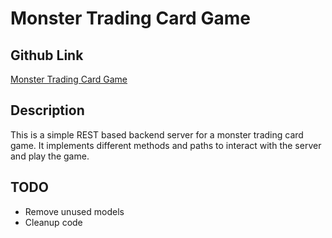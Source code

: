 # Monster Trading Card Game
## Github Link
[Monster Trading Card Game](https://github.com/lkalchhauser/MTCG)

## Description
This is a simple REST based backend server for a monster trading card game.
It implements different methods and paths to interact with the server and play the game.

## TODO
- Remove unused models
- Cleanup code